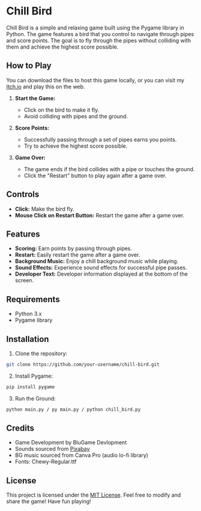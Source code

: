 # Chill Bird

Chill Bird is a simple and relaxing game built using the Pygame library in Python. The game features a bird that you control to navigate through pipes and score points. The goal is to fly through the pipes without colliding with them and achieve the highest score possible.

## How to Play
You can download the files to host this game locally, or you can visit my [Itch.io](https://kier7744.itch.io/chill-bird) and play this on the web.

1. **Start the Game:**
   - Click on the bird to make it fly.
   - Avoid colliding with pipes and the ground.

2. **Score Points:**
   - Successfully passing through a set of pipes earns you points.
   - Try to achieve the highest score possible.

3. **Game Over:**
   - The game ends if the bird collides with a pipe or touches the ground.
   - Click the "Restart" button to play again after a game over.

## Controls

- **Click:** Make the bird fly.
- **Mouse Click on Restart Button:** Restart the game after a game over.

## Features

- **Scoring:** Earn points by passing through pipes.
- **Restart:** Easily restart the game after a game over.
- **Background Music:** Enjoy a chill background music while playing.
- **Sound Effects:** Experience sound effects for successful pipe passes.
- **Developer Text:** Developer information displayed at the bottom of the screen.

## Requirements

- Python 3.x
- Pygame library

## Installation

1. Clone the repository:
 ```bash
 git clone https://github.com/your-username/chill-bird.git
 ```
2. Install Pygame:
```bash
pip install pygame
```
3. Run the Ground:
```bash
python main.py / py main.py / python chill_bird.py
```
## Credits
- Game Development by BluGame Devlopment
- Sounds sourced from [Pixabay](https://pixabay.com/sound-effects/search/crunch/) 
- BG music sourced from Canva Pro (audio lo-fi library)
- Fonts: Chewy-Regular.ttf

## License
This project is licensed under the [MIT License](https://github.com/kier2023/Chill-Bird/blob/main/MIT%20License).
Feel free to modify and share the game! Have fun playing!
